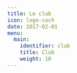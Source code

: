 ```yaml
---
title: Le club
icon: logo-coch
date: 2017-02-01
menu:
  main:
    identifier: club
    title: Club
    weight: 10
---
```

